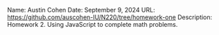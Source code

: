Name: 
    Austin Cohen
Date: 
    September 9, 2024
URL:
    https://github.com/auscohen-IU/N220/tree/homework-one
Description: 
    Homework 2. Using JavaScript to complete math problems. 